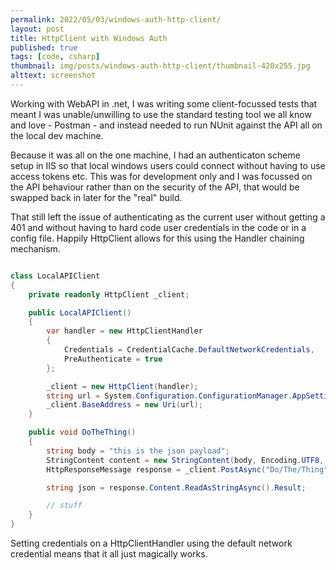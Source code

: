 ```yaml
---
permalink: 2022/05/03/windows-auth-http-client/
layout: post
title: HttpClient with Windows Auth
published: true
tags: [code, csharp]
thumbnail: img/posts/windows-auth-http-client/thumbnail-420x255.jpg
alttext: screenshot
---
```


Working with WebAPI in .net, I was writing some client-focussed tests that meant I was unable/unwilling to use the standard
testing tool we all know and love - Postman - and instead needed to run NUnit against the API all on the local dev machine.

Because it was all on the one machine, I had an authenticaton scheme setup in IIS so that local windows users could connect 
without having to use access tokens etc. This was for development only and I was focussed on the API behaviour rather than on 
the security of the API, that would be swapped back in later for the "real" build.

That still left the issue of authenticating as the current user without getting a 401 and without having to hard code user 
credentials in the code or in a config file. Happily HttpClient allows for this using the Handler chaining mechanism. 

```csharp

class LocalAPIClient
{
    private readonly HttpClient _client;

    public LocalAPIClient()
    {
        var handler = new HttpClientHandler
        {
            Credentials = CredentialCache.DefaultNetworkCredentials,
            PreAuthenticate = true
        };

        _client = new HttpClient(handler);
        string url = System.Configuration.ConfigurationManager.AppSettings["Url"];
        _client.BaseAddress = new Uri(url);
    }

    public void DoTheThing()
    {
        string body = "this is the json payload";
        StringContent content = new StringContent(body, Encoding.UTF8, "application/json");
        HttpResponseMessage response = _client.PostAsync("Do/The/Thing", content).Result;

        string json = response.Content.ReadAsStringAsync().Result;

        // stuff
    }
}

```

Setting credentials on a HttpClientHandler using the default network credential means that it all just magically works.
